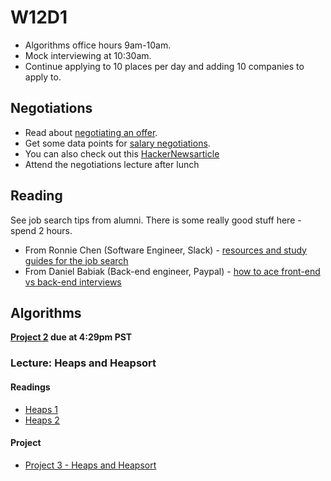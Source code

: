 # W12D1
* Algorithms office hours 9am-10am.
* Mock interviewing at 10:30am.
* Continue applying to 10 places per day and adding 10 companies to apply to.

## Negotiations
* Read about [negotiating an offer][offer-negotiation].
* Get some data points for [salary negotiations][salary-data].
* You can also check out this [HackerNewsarticle][hn-negotiation-article]
* Attend the negotiations lecture after lunch

[hackreactor-article]: http://venturebeat.com/2013/08/28/the-developers-guide-to-interviewing/?utm_source=feedburner&utm_medium=feed&utm_campaign=Feed%3A+Venturebeat+(VentureBeat)
[offer-negotiation]: ../negotiating/email-negotiations.md
[salary-data]: ../negotiating/salary-data.md
[hn-negotiation-article]: https://news.ycombinator.com/item?id=3289750

## Reading
See job search tips from alumni.  There is some really good stuff here - spend 2 hours.  
* From Ronnie Chen (Software Engineer, Slack) - [resources and study guides for the job search][ronnie-tips]
* From Daniel Babiak (Back-end engineer, Paypal) - [how to ace front-end vs back-end interviews][babiak-tips]

## Algorithms

__[Project 2](./algorithms/w11d4/project2) due at 4:29pm PST__

### Lecture: Heaps and Heapsort

#### Readings
* [Heaps 1](./algorithms/w12d1/heap-1.md)
* [Heaps 2](./algorithms/w12d1/heap-2.md)

#### Project
* [Project 3 - Heaps and Heapsort](./algorithms/w12d1/project3)


[ronnie-tips]: https://gist.github.com/ronnieftw/7907630469242f0999ea
[babiak-tips]: https://github.com/d-babiak/job-market-notes

[offer-negotiation]: ../negotiating/email-negotiations.md
[salary-data]: ../negotiating/salary-data.md
[hn-negotiation-article]: https://news.ycombinator.com/item?id=3289750
